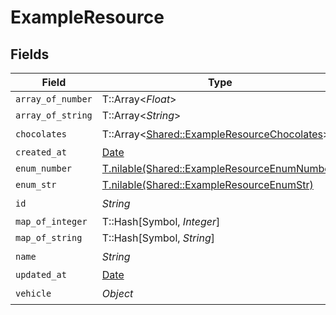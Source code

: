 # ExampleResource


## Fields

| Field                                                                                            | Type                                                                                             | Required                                                                                         | Description                                                                                      |
| ------------------------------------------------------------------------------------------------ | ------------------------------------------------------------------------------------------------ | ------------------------------------------------------------------------------------------------ | ------------------------------------------------------------------------------------------------ |
| `array_of_number`                                                                                | T::Array<*Float*>                                                                                | :heavy_minus_sign:                                                                               | N/A                                                                                              |
| `array_of_string`                                                                                | T::Array<*String*>                                                                               | :heavy_minus_sign:                                                                               | N/A                                                                                              |
| `chocolates`                                                                                     | T::Array<[Shared::ExampleResourceChocolates](../../models/shared/exampleresourcechocolates.md)>  | :heavy_check_mark:                                                                               | N/A                                                                                              |
| `created_at`                                                                                     | [Date](https://ruby-doc.org/stdlib-2.6.1/libdoc/date/rdoc/Date.html)                             | :heavy_minus_sign:                                                                               | N/A                                                                                              |
| `enum_number`                                                                                    | [T.nilable(Shared::ExampleResourceEnumNumber)](../../models/shared/exampleresourceenumnumber.md) | :heavy_minus_sign:                                                                               | N/A                                                                                              |
| `enum_str`                                                                                       | [T.nilable(Shared::ExampleResourceEnumStr)](../../models/shared/exampleresourceenumstr.md)       | :heavy_minus_sign:                                                                               | N/A                                                                                              |
| `id`                                                                                             | *String*                                                                                         | :heavy_check_mark:                                                                               | N/A                                                                                              |
| `map_of_integer`                                                                                 | T::Hash[Symbol, *Integer*]                                                                       | :heavy_minus_sign:                                                                               | N/A                                                                                              |
| `map_of_string`                                                                                  | T::Hash[Symbol, *String*]                                                                        | :heavy_minus_sign:                                                                               | N/A                                                                                              |
| `name`                                                                                           | *String*                                                                                         | :heavy_check_mark:                                                                               | N/A                                                                                              |
| `updated_at`                                                                                     | [Date](https://ruby-doc.org/stdlib-2.6.1/libdoc/date/rdoc/Date.html)                             | :heavy_minus_sign:                                                                               | N/A                                                                                              |
| `vehicle`                                                                                        | *Object*                                                                                         | :heavy_check_mark:                                                                               | N/A                                                                                              |